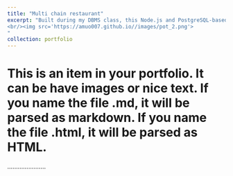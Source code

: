 ```yaml
---
title: "Multi chain restaurant"
excerpt: "Built during my DBMS class, this Node.js and PostgreSQL-based application manages multiple restaurant branches seamlessly. It features a robust backend panel for adding, updating, and removing menu items, along with real-time transaction tracking across all branches. This project highlights my skills in full-stack development and database management.<br/><img src='https://amuo007.github.io//images/pot_2_1.png'> 
<br/><img src='https://amuo007.github.io//images/pot_2.png'>
"
collection: portfolio
---
```


# This is an item in your portfolio. It can be have images or nice text. If you name the file .md, it will be parsed as markdown. If you name the file .html, it will be parsed as HTML. 

......................
